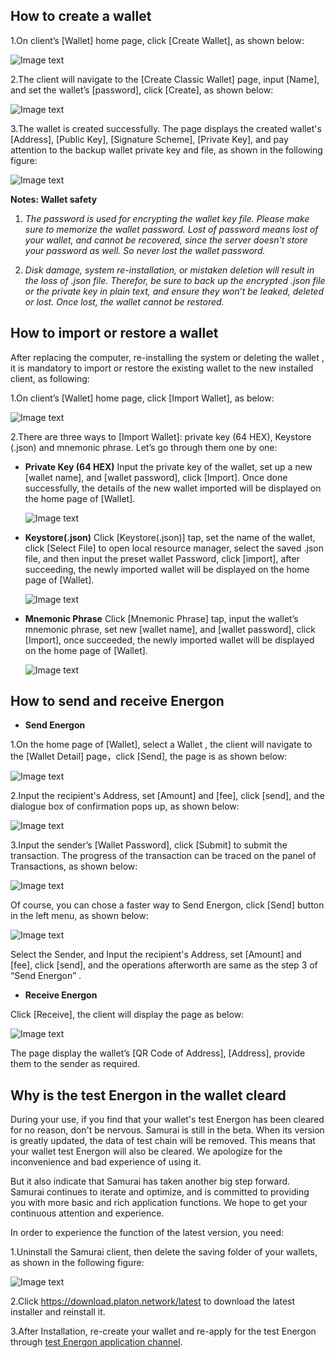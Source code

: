 
## How to create a wallet

1.On client’s [Wallet] home page, click [Create Wallet], as shown below:

![Image text](image/Classic_wallet_creation.png)

2.The client will navigate to the [Create Classic Wallet] page, input [Name], and set the wallet’s [password], click [Create], as shown below:

![Image text](image/Wallet_info_input.png)

3.The wallet is created successfully. The page displays the created wallet's [Address], [Public Key], [Signature Scheme], [Private Key], and pay attention to the backup wallet private key and file, as shown in the following figure:

![Image text](image/Wallet_success.png)

**Notes: Wallet safety**

1. *The password is used for encrypting the wallet key file. Please make sure to memorize the wallet password. Lost of password means lost of your wallet,  and cannot be recovered, since the server doesn't store your password as well. So never lost the wallet password.*

2. *Disk damage, system re-installation, or mistaken deletion will result in the loss of .json file. Therefor, be sure to back up the encrypted .json file or the private key in plain text, and ensure they won’t be leaked, deleted or lost. Once lost, the wallet cannot be restored.*


## How to import or restore a wallet

 After replacing the computer, re-installing the system or deleting the wallet , it is mandatory to import or restore the existing wallet to the new installed client, as following: 

1.On client’s [Wallet] home page, click [Import Wallet], as below:

![Image text](image/Wallet_importation.png)

2.There are three ways to [Import Wallet]: private key (64 HEX), Keystore (.json) and mnemonic phrase. Let’s go through them one by one:

- **Private Key (64 HEX)**
Input the private key of the wallet, set up a new [wallet name], and [wallet password], click [Import]. Once done successfully, the details of the new wallet imported will be displayed on the home page of [Wallet].

  ![Image text](image/Private_key_HEX.png)

- **Keystore(.json)**
Click [Keystore(.json)] tap,  set the name of the wallet, click [Select File] to open local resource manager, select the saved .json file, and then input the preset wallet Password, click [import], after succeeding, the newly imported wallet will be displayed on the home page of [Wallet]. 

  ![Image text](image/Private_key_keystore.png)

- **Mnemonic Phrase**
Click [Mnemonic Phrase] tap, input the wallet’s mnemonic phrase, set new [wallet name], and [wallet password], click [Import], once succeeded, the newly imported wallet will be displayed on the home page of [Wallet]. 

    ![Image text](image/Private_key_Mnemonic_phrase.png)


## How to send and receive Energon

- **Send Energon**

1.On the home page of [Wallet], select a  Wallet , the client will navigate to the [Wallet Detail] page，click [Send], the page is as  shown below:

![Image text](image/wallet_detail.png)

2.Input the recipient's  Address, set [Amount] and [fee], click [send], and the dialogue box of confirmation pops up, as shown below:

![Image text](image/Send_confirm-wallet.png)

3.Input the sender’s [Wallet Password], click [Submit] to submit the transaction. The progress of the transaction can be traced on the panel of Transactions, as shown below:

![Image text](image/Wallet_detail_transactions.png)

Of course, you can chose a faster way to Send Energon, click [Send] button in the left menu, as shown below:

![Image text](image/Send.png)

Select the Sender, and Input the recipient's  Address,  set [Amount] and [fee], click [send],  and the operations afterworth are same as the step 3 of “Send Energon” .


- **Receive Energon**

Click [Receive], the client will display the page as below:

![Image text](image/QR_code.png)

The page display the wallet’s [QR Code of Address], [Address], provide them to the sender as required.

## Why is the test Energon in the wallet cleard

During your use, if you find that your wallet's test Energon has been cleared for no reason, don't be nervous. Samurai is still in the beta. When its version is greatly updated, the data of test chain will be removed. This means that your wallet test Energon will also be cleared. We apologize for the inconvenience and bad experience of using it.

But it also indicate that Samurai has taken another big step forward. Samurai continues to iterate and optimize, and is committed to providing you with more basic and rich application functions. We hope to get your continuous attention and experience.

In order to experience the function of the latest version, you need:

1.Uninstall the Samurai client, then delete the saving folder of your wallets, as shown in the following figure:

![Image text](image/Keystore_address.png)

2.Click https://download.platon.network/latest to download the latest installer and reinstall it.

3.After Installation, re-create your wallet and re-apply for the test Energon through [test Energon application channel](https://developer.platon.network/#/?lang=en).


